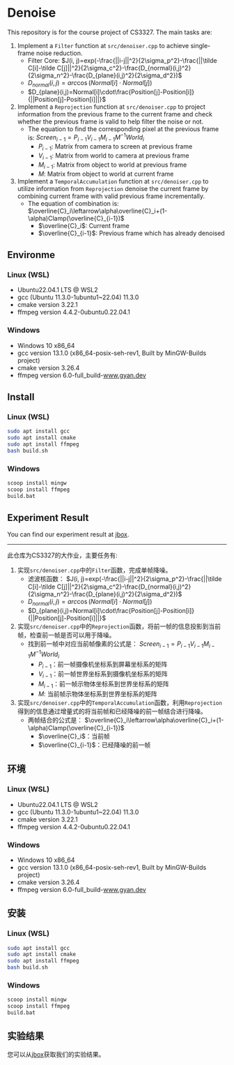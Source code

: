 # Denoise
This repository is for the course project of CS3327. The main tasks are:
1. Implement a `Filter` function at `src/denoiser.cpp` to achieve single-frame noise reduction.
    - Filter Core: $J(i, j)=exp(-\frac{||i-j||^2}{2\sigma_p^2}-\frac{||\tilde C[i]-\tilde C[j]||^2}{2\sigma_c^2}-\frac{D_{normal}(i,j)^2}{2\sigma_n^2}-\frac{D_{plane}(i,j)^2}{2\sigma_d^2})$
    - $D_{normal}(i,j)=arc\cos(Normal[i]\cdot Normal[j])$
    - $D_{plane}(i,j)=Normal[i]\cdot\frac{Position[j]-Position[i]}{||Position[j]-Position[i]||}$
2. Implement a `Reprojection` function at `src/denoiser.cpp` to project information from the previous frame to the current frame and check whether the previous frame is valid to help filter the noise or not.
    - The equation to find the corresponding pixel at the previous frame is: 
    $Screen_{i-1}=P_{i-1}V_{i-1}M_{i-1}M^{-1}World_i$
        - $P_{i-1}$: Matrix from camera to screen at previous frame
        - $V_{i-1}$: Matrix from world to camera at previous frame
        - $M_{i-1}$: Matrix from object to world at previous frame
        - $M$: Matrix from object to world at current frame
3. Implement a `TemporalAccumulation` function at `src/denoiser.cpp` to utilize information from `Reprojection` denoise the current frame by combining current frame with valid previous frame incrementally.
    - The equation of combination is: 
    $\overline{C}_i\leftarrow\alpha\overline{C}_i+(1-\alpha)Clamp(\overline{C}_{i-1})$
        - $\overline{C}_i$: Current frame
        - $\overline{C}_{i-1}$: Previous frame which has already denoised

## Environme
### Linux (WSL)
- Ubuntu22.04.1 LTS @ WSL2
- gcc (Ubuntu 11.3.0-1ubuntu1~22.04) 11.3.0
- cmake version 3.22.1
- ffmpeg version 4.4.2-0ubuntu0.22.04.1
### Windows
- Windows 10 x86_64
- gcc version 13.1.0 (x86_64-posix-seh-rev1, Built by MinGW-Builds project)
- cmake version 3.26.4
- ffmpeg version 6.0-full_build-www.gyan.dev

## Install
### Linux (WSL)
```bash
sudo apt install gcc
sudo apt install cmake
sudo apt install ffmpeg
bash build.sh
```
### Windows
```bash
scoop install mingw
scoop install ffmpeg
build.bat
```

## Experiment Result
You can find our experiment result at [jbox](https://jbox.sjtu.edu.cn/l/w1pxlG).

---
此仓库为CS3327的大作业，主要任务有:
1. 实现`src/denoiser.cpp`中的`Filter`函数，完成单帧降噪。
    - 滤波核函数： $J(i, j)=exp(-\frac{||i-j||^2}{2\sigma_p^2}-\frac{||\tilde C[i]-\tilde C[j]||^2}{2\sigma_c^2}-\frac{D_{normal}(i,j)^2}{2\sigma_n^2}-\frac{D_{plane}(i,j)^2}{2\sigma_d^2})$
    - $D_{normal}(i,j)=arc\cos(Normal[i]\cdot Normal[j])$
    - $D_{plane}(i,j)=Normal[i]\cdot\frac{Position[j]-Position[i]}{||Position[j]-Position[i]||}$
2. 实现`src/denoiser.cpp`中的`Reprojection`函数，将前一帧的信息投影到当前帧，检查前一帧是否可以用于降噪。
    - 找到前一帧中对应当前帧像素的公式是：
    $Screen_{i-1}=P_{i-1}V_{i-1}M_{i-1}M^{-1}World_i$
        - $P_{i-1}$：前一帧摄像机坐标系到屏幕坐标系的矩阵
        - $V_{i-1}$：前一帧世界坐标系到摄像机坐标系的矩阵
        - $M_{i-1}$：前一帧示物体坐标系到世界坐标系的矩阵
        - $M$: 当前帧示物体坐标系到世界坐标系的矩阵
3. 实现`src/denoiser.cpp`中的`TemporalAccumulation`函数，利用`Reprojection`得到的信息通过增量式的将当前帧和已经降噪的前一帧结合进行降噪。
    - 两帧结合的公式是：
    $\overline{C}_i\leftarrow\alpha\overline{C}_i+(1-\alpha)Clamp(\overline{C}_{i-1})$
        - $\overline{C}_i$：当前帧
        - $\overline{C}_{i-1}$：已经降噪的前一帧

## 环境
### Linux (WSL)
- Ubuntu22.04.1 LTS @ WSL2
- gcc (Ubuntu 11.3.0-1ubuntu1~22.04) 11.3.0
- cmake version 3.22.1
- ffmpeg version 4.4.2-0ubuntu0.22.04.1
### Windows
- Windows 10 x86_64
- gcc version 13.1.0 (x86_64-posix-seh-rev1, Built by MinGW-Builds project)
- cmake version 3.26.4
- ffmpeg version 6.0-full_build-www.gyan.dev
## 安装
### Linux (WSL)
```bash
sudo apt install gcc
sudo apt install cmake
sudo apt install ffmpeg
bash build.sh
```
### Windows
```bash
scoop install mingw
scoop install ffmpeg
build.bat
```

## 实验结果
您可以从[jbox](https://jbox.sjtu.edu.cn/l/w1pxlG)获取我们的实验结果。